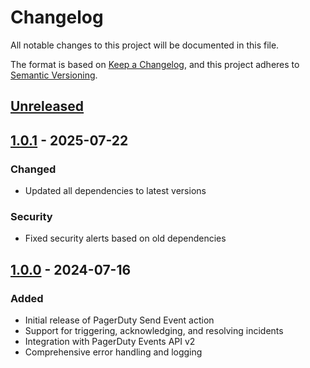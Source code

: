 # Changelog

All notable changes to this project will be documented in this file.

The format is based on [Keep a Changelog](https://keepachangelog.com/en/1.0.0/),
and this project adheres to
[Semantic Versioning](https://semver.org/spec/v2.0.0.html).

## [Unreleased]

## [1.0.1] - 2025-07-22

### Changed

- Updated all dependencies to latest versions

### Security

- Fixed security alerts based on old dependencies

## [1.0.0] - 2024-07-16

### Added

- Initial release of PagerDuty Send Event action
- Support for triggering, acknowledging, and resolving incidents
- Integration with PagerDuty Events API v2
- Comprehensive error handling and logging

[Unreleased]:
  https://github.com/ACyphus/pagerduty-send-event/compare/v1.0.1...HEAD
[1.0.1]: https://github.com/ACyphus/pagerduty-send-event/compare/v1.0.0...v1.0.1
[1.0.0]: https://github.com/ACyphus/pagerduty-send-event/releases/tag/v1.0.0
